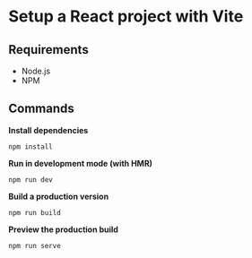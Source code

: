 # Setup a React project with Vite

## Requirements

- Node.js
- NPM

## Commands

**Install dependencies**

```
npm install
```

**Run in development mode (with HMR)**

```
npm run dev
```

**Build a production version**

```
npm run build
```

**Preview the production build**

```
npm run serve
```
